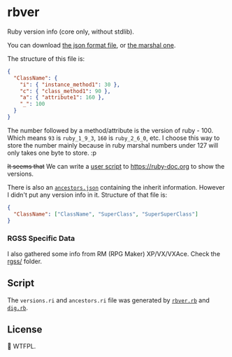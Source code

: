 # rbver

Ruby version info (core only, without stdlib).

You can download [the json format file](versions.json),
or [the marshal one](versions.ri).

The structure of this file is:

```json
{
  "ClassName": {
    "i": { "instance_method1": 30 },
    "c": { "class_method1": 90 },
    "a": { "attribute1": 160 },
    "_": 100
  }
}
```

The number followed by a method/attribute is the version of ruby - 100.
Which means `93` is `ruby_1_9_3`, `160` is `ruby_2_6_0`, etc.
I choose this way to store the number mainly because in ruby marshal numbers
under 127 will only takes one byte to store. :p

~~It seems that~~ We can write a [user script](rbver.user.js) to
https://ruby-doc.org to show the versions.

There is also an [`ancestors.json`](ancestors.json) containing the inherit
information. However I didn't put any version info in it. Structure of that
file is:

```json
{
  "ClassName": ["ClassName", "SuperClass", "SuperSuperClass"]
}
```

### RGSS Specific Data

I also gathered some info from RM (RPG Maker) XP/VX/VXAce.
Check the [rgss/](rgss) folder.

## Script

The `versions.ri` and `ancestors.ri` file was generated by [`rbver.rb`](rbver.rb) and
[`dig.rb`](dig.rb).

## License

:shit: WTFPL.
